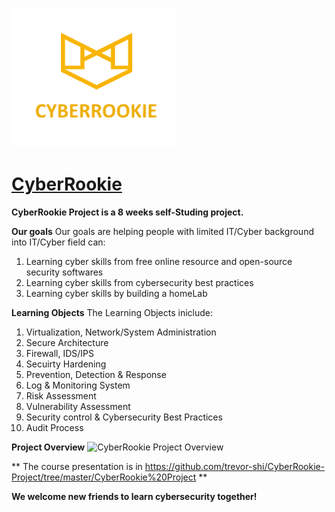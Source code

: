 
![CyberRookie](CyberRookie.PNG)

# [CyberRookie](https://github.com/luorshi/CyberRookie) 

**CyberRookie Project is a 8 weeks self-Studing project.**

**Our goals**
Our goals are helping people with limited IT/Cyber background into IT/Cyber field can:
1. Learning cyber skills from free online resource and open-source security softwares
2. Learning cyber skills from cybersecurity best practices
3. Learning cyber skills by building a homeLab

**Learning Objects**
The Learning Objects iniclude:
1. Virtualization, Network/System Administration
2. Secure Architecture
3. Firewall, IDS/IPS
4. Secuirty Hardening
5. Prevention, Detection & Response
6. Log & Monitoring System
7. Risk Assessment
8. Vulnerability Assessment
9. Security control & Cybersecurity Best Practices
10. Audit Process

**Project Overview**
![CyberRookie Project Overview](https://github.com/trevor-shi/CyberRookie-Project/blob/master/CyberRookie%20Project%20Overview%20V2.0.png)

** The course presentation is in https://github.com/trevor-shi/CyberRookie-Project/tree/master/CyberRookie%20Project **

**We welcome new friends to learn cybersecurity together!**
